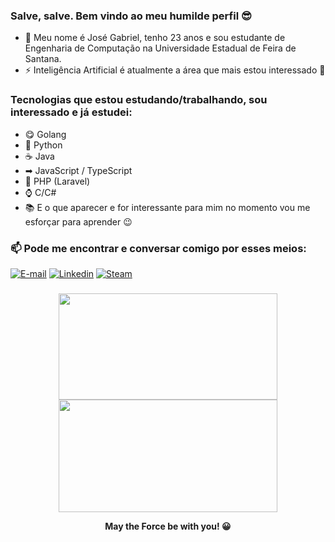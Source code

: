 ### Salve, salve. Bem vindo ao meu humilde perfil 😎

- 💬 Meu nome é José Gabriel, tenho 23 anos e sou estudante de Engenharia de Computação na Universidade Estadual de Feira de Santana.
- ⚡ Inteligência Artificial é atualmente a área que mais estou interessado 🎯

### Tecnologias que estou estudando/trabalhando, sou interessado e já estudei:

- 😋 Golang
- 🐍 Python
- ☕ Java
- ➡ JavaScript / TypeScript
- 🐘 PHP (Laravel)
- ⌚ C/C#
- 📚 E o que aparecer e for interessante para mim no momento vou me esforçar para aprender 😉

### 📫 Pode me encontrar e conversar comigo por esses meios:

[![E-mail](https://img.shields.io/badge/engcgabrielgomes@gmail.com.br-red?logo=gmail&logoColor=white)](https://mail.google.com/mail/u/0/?view=cm&fs=1&tf=1&source=mailto&to=engcgabrielgomes@gmail.com.br)
[![Linkedin](https://img.shields.io/badge/josegabrielgomes-blue?logo=linkedin)](https://www.linkedin.com/in/jos%C3%A9-gabriel-gomes-3493b2199/)
[![Steam](https://img.shields.io/badge/-Steam-lightgrey)](https://steamcommunity.com/id/lonelytip/)
### 

<div align="center">
  <img height="170em" width="350em" src="https://github-readme-stats.vercel.app/api/top-langs/?username=JoSGomes&layout=compact&theme=cobalt">
  <img height="180em" width="350em" src="https://github-readme-streak-stats.herokuapp.com?user=JoSGomes&theme=cobalt">
</div>

<div align="center"> <p> <b> May the Force be with you! 😀 </b> </p> </div>
